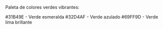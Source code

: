 Paleta de colores verdes vibrantes:

#31B49E - Verde esmeralda
#32D4AF - Verde azulado
#69FF9D - Verde lima brillante